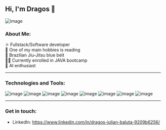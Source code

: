 ## Hi, I'm Dragos 👋

![image](https://r4.wallpaperflare.com/wallpaper/385/939/726/michelangelo-the-creation-of-adam-fresco-michelangelo-museum-the-sistine-chapel-wallpaper-05ecd075b5e2241a3f99d3e998f2b873.jpg)

### About Me:
⚛️ Fullstack/Software developer <br>
📗 One of my main hobbies is reading <br>
🥋 Brazilian Jiu-Jitsu blue belt <br>
🧑‍💻 Currently enrolled in JAVA bootcamp <br>
🤖 AI enthusiast <br>


<hr>

### Technologies and Tools:
![image](https://github.com/Gaspair/Gaspair/assets/84362852/1159ef8f-1bac-4fb1-9b5e-c9f3671b21f4)
![image](https://github.com/Gaspair/Gaspair/assets/84362852/d7540f83-ef4f-4b7a-a01d-9d87776237ec)
![image](https://github.com/Gaspair/Gaspair/assets/84362852/6cc558e8-f268-46f6-9e5f-e3fad2ed4fe8)
![image](https://github.com/Gaspair/Gaspair/assets/84362852/562fbd9b-7020-437c-b700-6a5c7ad46957)
![image](https://github.com/Gaspair/Gaspair/assets/84362852/84299d63-7d25-484c-9efa-cec3c26aa473)
![image](https://github.com/Gaspair/Gaspair/assets/84362852/ff833b9a-6c0d-4411-af96-6f381e7c4445)
![image](https://cdn.iconscout.com/icon/free/png-64/sass-226054.png)
![image](https://cdn.iconscout.com/icon/free/png-64/visual-studio-code-1868941-1583105.png)

<hr>

### Get in touch: 
- LinkedIn: https://www.linkedin.com/in/dragos-iulian-baluta-9209b6256/
